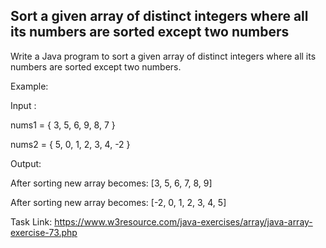 ## Sort a given array of distinct integers where all its numbers are sorted except two numbers

Write a Java program to sort a given array of distinct integers where all its numbers are sorted except two numbers.

Example:

Input :

nums1 = { 3, 5, 6, 9, 8, 7 }

nums2 = { 5, 0, 1, 2, 3, 4, -2 }

Output:

After sorting new array becomes: [3, 5, 6, 7, 8, 9]

After sorting new array becomes: [-2, 0, 1, 2, 3, 4, 5]

Task Link: https://www.w3resource.com/java-exercises/array/java-array-exercise-73.php